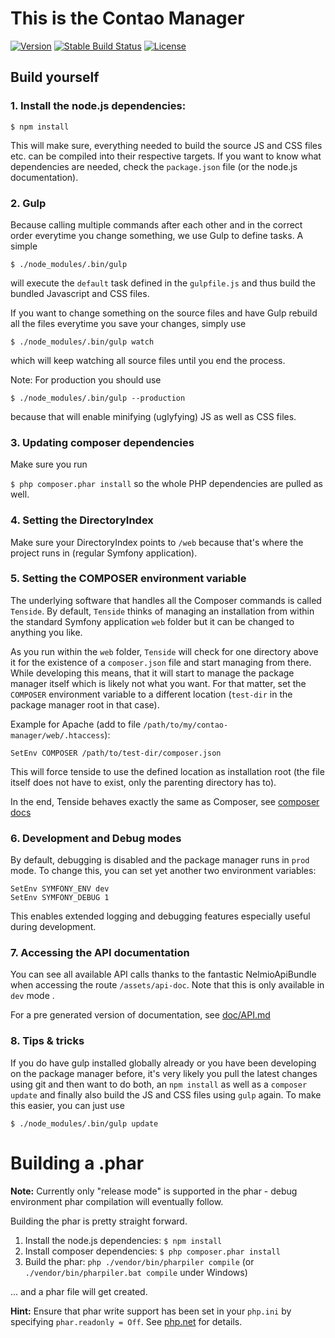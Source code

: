This is the Contao Manager
==================================

[![Version](http://img.shields.io/packagist/v/contao/contao-manager.svg?style=flat-square)](https://packagist.org/packages/contao/contao-manager)
[![Stable Build Status](http://img.shields.io/travis/contao/contao-manager/master.svg?style=flat-square&label=stable%20build)](https://travis-ci.org/contao/contao-manager)
[![License](http://img.shields.io/packagist/l/contao/contao-manager.svg?style=flat-square)](http://spdx.org/licenses/MIT)

## Build yourself

### 1. Install the node.js dependencies:

`$ npm install`

This will make sure, everything needed to build the source JS and CSS files etc.
can be compiled into their respective targets.
If you want to know what dependencies are needed, check the `package.json`
file (or the node.js documentation).

###  2. Gulp

Because calling multiple commands after each other and in the correct
order everytime you change something, we use Gulp to define tasks. A simple

`$ ./node_modules/.bin/gulp`

will execute the `default` task defined in the `gulpfile.js` and thus build
the bundled Javascript and CSS files.

If you want to change something on the source files and have Gulp rebuild
all the files everytime you save your changes, simply use

`$ ./node_modules/.bin/gulp watch`

which will keep watching all source files until you end the process.

Note: For production you should use

`$ ./node_modules/.bin/gulp --production`

because that will enable minifying (uglyfying) JS as well as CSS files.

### 3. Updating composer dependencies

Make sure you run

`$ php composer.phar install` so the whole PHP dependencies are pulled
as well.

### 4. Setting the DirectoryIndex

Make sure your DirectoryIndex points to `/web` because that's where the
project runs in (regular Symfony application).

### 5. Setting the COMPOSER environment variable

The underlying software that handles all the Composer commands is called
`Tenside`. By default, `Tenside` thinks of managing an installation from
within the standard Symfony application `web` folder but it can be
changed to anything you like.

As you run within the `web` folder, `Tenside` will check for one directory
above it for the existence of a `composer.json` file and start managing
from there. While developing this means, that it will start to manage the
package manager itself which is likely not what you want.
For that matter, set the `COMPOSER` environment variable to a different
location (`test-dir` in the package manager root in that case).

Example for Apache (add to file `/path/to/my/contao-manager/web/.htaccess`):

```
SetEnv COMPOSER /path/to/test-dir/composer.json
```

This will force tenside to use the defined location as installation root
(the file itself does not have to exist, only the parenting directory has
to).

In the end, Tenside behaves exactly the same as Composer, see
[composer docs](https://getcomposer.org/doc/03-cli.md#composer)

### 6. Development and Debug modes

By default, debugging is disabled and the package manager runs in `prod`
mode. To change this, you can set yet another two environment variables:

```
SetEnv SYMFONY_ENV dev
SetEnv SYMFONY_DEBUG 1
```

This enables extended logging and debugging features especially useful
during development.

### 7. Accessing the API documentation

You can see all available API calls thanks to the fantastic
NelmioApiBundle when accessing the route `/assets/api-doc`.
Note that this is only available in `dev` mode .

For a pre generated version of documentation, see [doc/API.md][1]

[1]: https://github.com/contao/contao-manager/blob/master/doc/API.md

### 8. Tips & tricks

If you do have gulp installed globally already or you have
been developing on the package manager before, it's very likely you pull
the latest changes using git and then want to do both, an `npm install`
as well as a `composer update` and finally also build the JS and CSS
files using `gulp` again. To make this easier, you can just use

`$ ./node_modules/.bin/gulp update`

# Building a .phar

**Note:** Currently only "release mode" is supported in the phar - debug
environment phar compilation will eventually follow.

Building the phar is pretty straight forward.

1. Install the node.js dependencies: `$ npm install`
2. Install composer dependencies: `$ php composer.phar install`
3. Build the phar: `php ./vendor/bin/pharpiler compile` (or `./vendor/bin/pharpiler.bat compile` under Windows)

... and a phar file will get created.

**Hint:** Ensure that phar write support has been set in your `php.ini` by
specifying `phar.readonly = Off`.
See [php.net](http://php.net/phar.readonly) for details.
